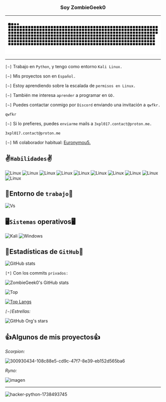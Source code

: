 <center><h3>Soy ZombieGeek0</h3></center>

<hr>

<img src="animation.svg" href="animation.svg">

<hr>

`[~]` Trabajo en `Python`, y tengo como entorno `Kali Linux.`

`[~]` Mis proyectos son en `Español.`

`[~]` Estoy aprendiendo sobre la escalada de `permisos en Linux.`

`[~]` También me interesa `aprender` a programar en `GO.`

`[~]` Puedes contactar conmigo por `Discord` enviando una invitación a `qwfkr.`

    qwfkr

`[~]` Si lo prefieres, puedes `enviarme` mails a `3xpl017.contact@proton.me.`

    3xpl017.contact@proton.me

`[~]` Mi colaborador habitual: <a href="https://www.github.com/Euronymou5">Euronymou5.<a>

## ✌️`Habilidades`✌️

![Linux](https://img.shields.io/badge/Debian-FCC624?style=for-the-badge&logo=linux&logoColor=black)
![Linux](https://img.shields.io/badge/VSCode-FCC624?style=for-the-badge&logo=linux&logoColor=black)
![Linux](https://img.shields.io/badge/Python-FCC624?style=for-the-badge&logo=linux&logoColor=black)
![Linux](https://img.shields.io/badge/Bash-FCC624?style=for-the-badge&logo=linux&logoColor=black)
![Linux](https://img.shields.io/badge/Batch-FCC624?style=for-the-badge&logo=linux&logoColor=black)
![Linux](https://img.shields.io/badge/VBS-FCC624?style=for-the-badge&logo=linux&logoColor=black)
![Linux](https://img.shields.io/badge/GitHub-FCC624?style=for-the-badge&logo=linux&logoColor=black)
![Linux](https://img.shields.io/badge/Markdown-FCC624?style=for-the-badge&logo=linux&logoColor=black)
![Linux](https://img.shields.io/badge/HTML-FCC624?style=for-the-badge&logo=linux&logoColor=black)
![Linux](https://img.shields.io/badge/CSS-FCC624?style=for-the-badge&logo=linux&logoColor=black)


## 🤔Entorno de `trabajo`🤔
![Vs](https://img.shields.io/badge/Visual_Studio_Code-0078D4?style=for-the-badge&logo=visual%20studio%20code&logoColor=white)

## 🖥️`Sistemas` operativos🖥️
![Kali](https://img.shields.io/badge/Kali_Linux-557C94?style=for-the-badge&logo=kali-linux&logoColor=white)
![Windows](https://img.shields.io/badge/Windows-0078D6?style=for-the-badge&logo=windows&logoColor=white)

## 🗿Estadísticas de `GitHub`🗿
![GitHub stats](https://github-readme-stats.vercel.app/api?username=ZombieGeek0&show_icons=true&theme=radical)

`[*]` Con los commits `privados:`
 
![ZombieGeek0's GitHub stats](https://github-readme-stats.vercel.app/api?username=ZombieGeek0&count_private=true)

![Top](https://github-readme-stats.vercel.app/api/top-langs/?username=ZombieGeek0&hide_progress=true&theme=radical)

[![Top Langs](https://github-readme-stats.vercel.app/api/top-langs/?username=ZombieGeek0&langs_count=8)](https://github.com/ZombieGeek0/github-readme-stats)

*`[~]`Estrellas:*

![GitHub Org's stars](https://img.shields.io/github/stars/camilafernanda?style=social)

## 👍Algunos de mis proyectos👍

_Scorpion:_

![300930434-108c88e5-cd9c-47f7-8e39-eb152d565ba6](https://github.com/ZombieGeeK0/ZombieGeeK0/assets/158185295/b070f55c-5955-4d06-a4e9-ad0006d2e265)


_Ryno:_

![imagen](https://github.com/ZombieGeeK0/ZombieGeeK0/assets/158185295/6d02d6db-91b2-4a77-9401-de5918563147)

<hr>

![hacker-python-1738493745](https://github.com/ZombieGeeK0/ZombieGeeK0/assets/158185295/4517cee5-c545-44a7-a3f7-0be865456f16)
